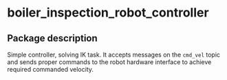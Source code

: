 # boiler_inspection_robot_controller

## Package description

Simple controller, solving IK task. It accepts messages on the `cmd_vel` topic and sends proper commands to the robot hardware interface to achieve required commanded velocity.
